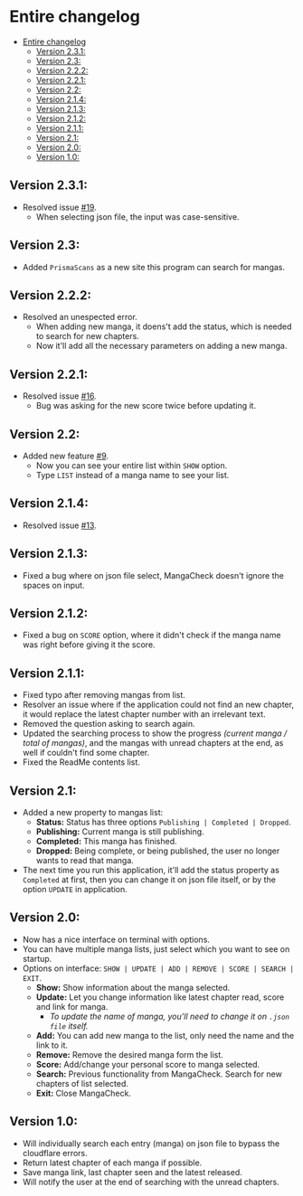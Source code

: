 # Entire changelog
- [Entire changelog](#entire-changelog)
  - [Version 2.3.1:](#version-231)
  - [Version 2.3:](#version-23)
  - [Version 2.2.2:](#version-222)
  - [Version 2.2.1:](#version-221)
  - [Version 2.2:](#version-22)
  - [Version 2.1.4:](#version-214)
  - [Version 2.1.3:](#version-213)
  - [Version 2.1.2:](#version-212)
  - [Version 2.1.1:](#version-211)
  - [Version 2.1:](#version-21)
  - [Version 2.0:](#version-20)
  - [Version 1.0:](#version-10)

## Version 2.3.1:
- Resolved issue [#19](https://github.com/SrAranha/MangaCheck/issues/19).
  - When selecting json file, the input was case-sensitive.
## Version 2.3:
- Added `PrismaScans` as a new site this program can search for mangas.
## Version 2.2.2:
- Resolved an unespected error.
  - When adding new manga, it doens't add the status, which is needed to search for new chapters.
  - Now it'll add all the necessary parameters on adding a new manga.
## Version 2.2.1:
- Resolved issue [#16](https://github.com/SrAranha/MangaCheck/issues/16).
  - Bug was asking for the new score twice before updating it.
## Version 2.2:
- Added new feature [#9](https://github.com/SrAranha/MangaCheck/issues/9).
  - Now you can see your entire list within `SHOW` option.
  - Type `LIST` instead of a manga name to see your list.
## Version 2.1.4:
- Resolved issue [#13](https://github.com/SrAranha/MangaCheck/issues/13).
## Version 2.1.3:
- Fixed a bug where on json file select, MangaCheck doesn't ignore the spaces on input.
## Version 2.1.2:
- Fixed a bug on `SCORE` option, where it didn't check if the manga name was right before giving it the score.
## Version 2.1.1:
- Fixed typo after removing mangas from list.
- Resolver an issue where if the application could not find an new chapter, it would replace the latest chapter number with an irrelevant text.
- Removed the question asking to search again.
- Updated the searching process to show the progress *(current manga / total of mangas)*, and the mangas with unread chapters at the end, as well if couldn't find some chapter.
- Fixed the ReadMe contents list.
## Version 2.1:
- Added a new property to mangas list:
  - **Status:** Status has three options `Publishing | Completed | Dropped`.
  - **Publishing:** Current manga is still publishing.
  - **Completed:** This manga has finished.
  - **Dropped:** Being complete, or being published, the user no longer wants to read that manga.
- The next time you run this application, it'll add the status property as `Completed` at first, then you can change it on json file itself, or by the option `UPDATE` in application.
## Version 2.0:
- Now has a nice interface on terminal with options.
- You can have multiple manga lists, just select which you want to see on startup. 
- Options on interface: `SHOW | UPDATE | ADD | REMOVE | SCORE | SEARCH | EXIT`.
  - **Show:** Show information about the manga selected.
  - **Update:** Let you change information like latest chapter read, score and link for manga.
    - *To update the name of manga, you'll need to change it on `.json file` itself.*
  - **Add:** You can add new manga to the list, only need the name and the link to it.
  - **Remove:** Remove the desired manga form the list.
  - **Score:** Add/change your personal score to manga selected.
  - **Search:** Previous functionality from MangaCheck. Search for new chapters of list selected.
  - **Exit:** Close MangaCheck.

## Version 1.0:
- Will individually search each entry (manga) on json file to bypass the cloudflare errors.
- Return latest chapter of each manga if possible.
- Save manga link, last chapter seen and the latest released.
- Will notify the user at the end of searching with the unread chapters.
